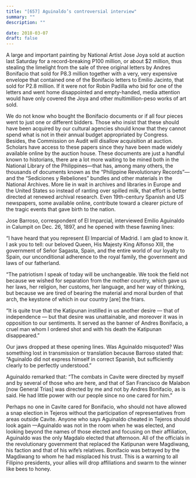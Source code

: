 ```yaml
---
title: "[657] Aguinaldo’s controversial interview"
summary: ""
description: ""

date: 2018-03-07
draft: false
---
```


A large and important painting by National Artist Jose Joya sold at auction last Saturday for a record-breaking P100 million, or about $2 million, thus stealing the limelight from the sale of three original letters by Andres Bonifacio that sold for P8.3 million together with a very, very expensive envelope that contained one of the Bonifacio letters to Emilio Jacinto, that sold for P2.8 million. If it were not for Robin Padilla who bid for one of the letters and went home disappointed and empty-handed, media attention would have only covered the Joya and other multimillion-peso works of art sold.

We do not know who bought the Bonifacio documents or if all four pieces went to just one or different bidders. Those who insist that these should have been acquired by our cultural agencies should know that they cannot spend what is not in their annual budget appropriated by Congress. Besides, the Commission on Audit will disallow acquisition at auction. Scholars have access to these papers since they have been made widely available online by the auction house. These documents are just a handful known to historians, there are a lot more waiting to be mined both in the National Library of the Philippines—that has, among many others, the thousands of documents known as the “Philippine Revolutionary Records”—and the “Sediciones y Rebeliones” bundles and other materials in the National Archives. More lie in wait in archives and libraries in Europe and the United States so instead of ranting over spilled milk, that effort is better directed at renewed archival research. Even 19th-century Spanish and US newspapers, some available online, contribute toward a clearer picture of the tragic events that gave birth to the nation.

Jose Barroso, correspondent of El Imparcial, interviewed Emilio Aguinaldo in Calumpit on Dec. 26, 1897, and he opened with these fawning lines:

“I have heard that you represent El Imparcial of Madrid. I am glad to know it. I ask you to tell: our beloved Queen, His Majesty King Alfonso XIII, the government of Señor Sagasta, Spain, and the entire world of our loyalty to Spain, our unconditional adherence to the royal family, the government and laws of our fatherland.

“The patriotism I speak of today will be unchangeable. We took the field not because we wished for separation from the mother country, which gave us her laws, her religion, her customs, her language, and her way of thinking, but because we are tired of bearing the material and moral burden of that arch, the keystone of which in our country [are] the friars.

“It is quite true that the Katipunan instilled in us another desire — that of independence — but that desire was unattainable, and moreover it was in opposition to our sentiments. It served as the banner of Andres Bonifacio, a cruel man whom I ordered shot and with his death the Katipunan disappeared.”

Our jaws dropped at these opening lines. Was Aguinaldo misquoted? Was something lost in transmission or translation because Barroso stated that: “Aguinaldo did not express himself in correct Spanish, but sufficiently clearly to be perfectly understood.”

Aguinaldo remarked that: “The combats in Cavite were directed by myself and by several of those who are here, and that of San Francisco de Malabon [now General Trias] was directed by me and not by Andres Bonifacio, as is said. He had little power with our people since no one cared for him.”

Perhaps no one in Cavite cared for Bonifacio, who should not have allowed a snap election in Tejeros without the participation of representatives from areas outside Cavite. Anyone who says Aguinaldo cheated in Tejeros should look again —Aguinaldo was not in the room when he was elected, and looking beyond the names of those elected and focusing on their affiliation, Aguinaldo was the only Magdalo elected that afternoon. All of the officials in the revolutionary government that replaced the Katipunan were Magdiwang, his faction and that of his wife’s relatives. Bonifacio was betrayed by the Magdiwang to whom he had misplaced his trust. This is a warning to all Filipino presidents, your allies will drop affiliations and swarm to the winner like bees to honey.
